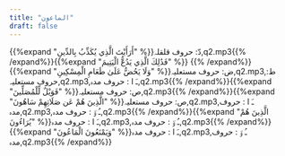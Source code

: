 ```yaml
---
title: "الماعون"
draft: false
---
```

 {{%expand "أَرَأَيْتَ الَّذِي يُكَذِّبُ بِالدِّينِ" %}}دّ: حروف قلقلہ,q2.mp3{{% /expand%}}{{%expand "فَذَٰلِكَ الَّذِي يَدُعُّ الْيَتِيمَ" %}} {{% /expand%}}{{%expand "وَلَا يَحُضُّ عَلَىٰ طَعَامِ الْمِسْكِينِ" %}}ض: حروف مستعلیہ,q2.mp3,ط: حروف مستعلیہ,q2.mp3,ـَ ا :  حروف مدہ,q2.mp3{{% /expand%}}{{%expand "فَوَيْلٌ لِّلْمُصَلِّينَ" %}}ص: حروف مستعلیہ,q2.mp3{{% /expand%}}{{%expand "الَّذِينَ هُمْ عَن صَلَاتِهِمْ سَاهُونَ" %}}ص: حروف مستعلیہ,q2.mp3,ـَ ا :  حروف مدہ,q2.mp3,ـُ و٘ :  حروف مدہ,q2.mp3{{% /expand%}}{{%expand "الَّذِينَ هُمْ يُرَاءُونَ" %}}ـَ ا :  حروف مدہ,q2.mp3,ـُ و٘ :  حروف مدہ,q2.mp3{{% /expand%}}{{%expand "وَيَمْنَعُونَ الْمَاعُونَ" %}}ـَ ا :  حروف مدہ,q2.mp3,ـُ و٘ :  حروف مدہ,q2.mp3{{% /expand%}}